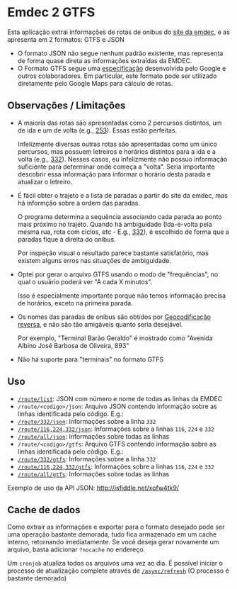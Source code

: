 # Emdec 2 GTFS
Esta aplicação extrai informações de rotas de onibus do [site da emdec](http://www.emdec.com.br/ABusInf/consultarlinha.asp), e as apresenta em 2 formatos: GTFS e JSON

* O formato JSON não segue nenhum padrão existente, mas representa de forma quase direta as informações extraídas da EMDEC.
* O Formato GTFS segue uma [especifícação](https://developers.google.com/transit/gtfs/reference?hl=en) desenvolvida pelo Google e outros colaboradores. Em particular, este formato pode ser utilizado diretamente pelo Google Maps para cálculo de rotas.


## Observações / Limitações

* A maioria das rotas são apresentadas como 2 percursos distintos, um de ida e um de volta (e.g., [253](http://www.emdec.com.br/ABusInf/detalhelinha.asp?TpDiaID=0&CdPjOID=3000)). Essas estão perfeitas.

  Infelizmente diversas outras rotas são apresentadas como um único percursos, mas possuem letreiros e horários distintos para a ida e a volta (e.g., [332](http://www.emdec.com.br/ABusInf/detalhelinha.asp?TpDiaID=0&CdPjOID=3125)). Nesses casos, eu infelizmente não possuo informação suficiente para determinar onde começa a "volta". Seria importante descobrir essa informação para informar o horário desta parada e atualizar o letreiro.

* É fácil obter o trajeto e a lista de paradas a partir do site da emdec, mas há informção sobre a ordem das paradas.

  O programa determina a sequência associando cada parada ao ponto mais próximo no trajeto. Quando há ambiguidade (Ida-e-volta pela mesma rua, rota com ciclos, etc - E.g., [332](http://www.portalinterbuss.com.br/campinas/linhas/332)), é escolhido de forma que a paradas fique à direita do onibus.

  Por inspeção visual o resultado parece bastante satisfatório, mas existem alguns erros nas situações de ambiguidade.

* Optei por gerar o arquivo GTFS usando o modo de "frequências", no qual o usuário poderá ver "A cada X minutos".

  Isso é especialmente importante porque não temos informação precisa de horários, exceto na primeira parada.

* Os nomes das paradas de onibus são obtidos por [Geocodificação reversa](https://developers.google.com/maps/documentation/geocoding/?hl=en#ReverseGeocoding), e não são tão amigáveis quanto seria desejável.

  Por exemplo, "Terminal Barão Geraldo" é mostrado como "Avenida Albino José Barbosa de Oliveira, 893"

* Não há suporte para "terminais" no formato GTFS

## Uso

* [`/route/list`](http://emdec.paulo.costa.nom.br/route/list): JSON com número e nome de todas as linhas da EMDEC
* `/route/<codigo>/json`: Arquivo JSON contendo informação sobre as linhas identificada pelo código. E.g.:
 * [`/route/332/json`](http://emdec.paulo.costa.nom.br/route/332/json): Informações sobre a linha `332`
 * [`/route/116,224,332/json`](http://emdec.paulo.costa.nom.br/route/116,224,332/json): Informações sobre a linhas `116`, `224` e `332`
 * [`/route/all/json`](http://emdec.paulo.costa.nom.br/route/all/json): Informações sobre todas as linhas
* `/route/<codigo>/gtfs`: Arquivo GTFS contendo informação sobre as linhas identificada pelo código. E.g.:
 * [`/route/332/gtfs`](http://emdec.paulo.costa.nom.br/route/332/gtfs): Informações sobre a linha `332`
 * [`/route/116,224,332/gtfs`](http://emdec.paulo.costa.nom.br/route/116,224,332/gtfs): Informações sobre a linhas `116`, `224` e `332`
 * [`/route/all/gtfs`](http://emdec.paulo.costa.nom.br/route/all/gtfs): Informações sobre todas as linhas

Exemplo de uso da API JSON: http://jsfiddle.net/xofw4tk9/

## Cache de dados

Como extrair as informações e exportar para o formato desejado pode ser uma operação bastante demorada, tudo fica armazenado em um cache interno, retornando imediatamente.
Se você deseja gerar novamente um arquivo, basta adicionar `?nocache` no endereço.

Um `cronjob` atualiza todos os arquivos uma vez ao dia. É possível iniciar o processo de atualização complete através de [`/async/refresh`](http://emdec.paulo.costa.nom.br/async/refresh) (O processo é bastante demorado)
